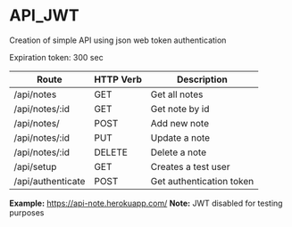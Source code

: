 # API_JWT
Creation of simple API using json web token authentication

Expiration token: 300 sec

| Route             | HTTP Verb | Description              |
|-------------------|---------|--------------------------|
| /api/notes        | GET     | Get all notes            |
| /api/notes/:id    | GET     | Get note by id           |
| /api/notes/       | POST    | Add new note             |
| /api/notes/:id    | PUT     | Update a note            |
| /api/notes/:id    | DELETE  | Delete a note            |
| /api/setup        | GET     | Creates a test user      |
| /api/authenticate | POST    | Get authentication token |


 **Example:** https://api-note.herokuapp.com/
 **Note:** JWT disabled for testing purposes<br/>
 
